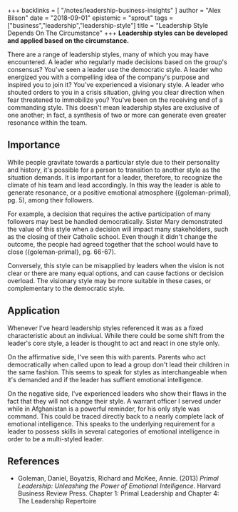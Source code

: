 +++
backlinks = [
  "/notes/leadership-business-insights"
]
author = "Alex Bilson"
date = "2018-09-01"
epistemic = "sprout"
tags = ["business","leadership","leadership-style"]
title = "Leadership Style Depends On The Circumstance"
+++
**Leadership styles can be developed and applied based on the circumstance.**

There are a range of leadership styles, many of which you may have encountered.  A leader who regularly made decisions based on the group's consensus?  You've seen a leader use the democratic style.  A leader who energized you with a compelling idea of the company's purpose and inspired you to join it?  You've experienced a visionary style.  A leader who shouted orders to you in a crisis situation, giving you clear direction when fear threatened to immobilize you?  You've been on the receiving end of a commanding style.  This doesn't mean leadership styles are exclusive of one another; in fact, a synthesis of two or more can generate even greater resonance within the team.

## Importance

While people gravitate towards a particular style due to their personality and history, it's possible for a person to transition to another style as the situation demands.  It is important for a leader, therefore, to recognize the climate of his team and lead accordingly.  In this way the leader is able to generate resonance, or a positive emotional atmosphere ({goleman-primal}, pg. 5), among their followers.

For example, a decision that requires the active participation of many followers may best be handled democratically.  Sister Mary demonstrated the value of this style when a decision will impact many stakeholders, such as the closing of their Catholic school.  Even though it didn't change the outcome, the people had agreed together that the school would have to close ({goleman-primal}, pg. 66-67).

Conversely, this style can be misapplied by leaders when the vision is not clear or there are many equal options, and can cause factions or decision overload.  The visionary style may be more suitable in these cases, or complementary to the democratic style.

## Application

Whenever I've heard leadership styles referenced it was as a fixed characteristic about an indiviual.  While there could be some shift from the leader's core style, a leader is thought to act and react in one style only.

On the affirmative side, I've seen this with parents.  Parents who act democratically when called upon to lead a group don't lead their children in the same fashion.  This seems to speak for styles as interchangeable when it's demanded and if the leader has suffient emotional intelligence.

On the negative side, I've experienced leaders who show their flaws in the fact that they will not change their style.  A warrant officer I served under while in Afghanistan is a powerful reminder, for his only style was command.  This could be traced directly back to a nearly complete lack of emotional intelligence.  This speaks to the underlying requirement for a leader to possess skills in several categories of emotional intelligence in order to be a multi-styled leader.

## References

- Goleman, Daniel, Boyatzis, Richard and McKee, Annie. (2013) _Primal Leadership: Unleashing the Power of Emotional Intelligence_. Harvard Business Review Press. Chapter 1: Primal Leadership and Chapter 4: The Leadership Repertoire
